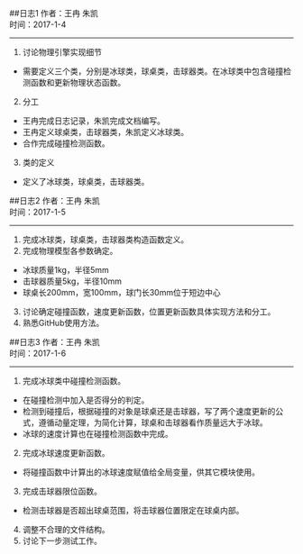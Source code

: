 ##日志1
作者：王冉 朱凯    
时间：2017-1-4
***
1. 讨论物理引擎实现细节    
 * 需要定义三个类，分别是冰球类，球桌类，击球器类。在冰球类中包含碰撞检测函数和更新物理状态函数。   
2. 分工
 * 王冉完成日志记录，朱凯完成文档编写。
 * 王冉定义球桌类，击球器类，朱凯定义冰球类。
 * 合作完成碰撞检测函数。
3. 类的定义
 * 定义了冰球类，球桌类，击球器类。
 
##日志2
作者：王冉 朱凯    
时间：2017-1-5
***
1. 完成冰球类，球桌类，击球器类构造函数定义。
2. 完成物理模型各参数确定。
 * 冰球质量1kg，半径5mm
 * 击球器质量5kg，半径10mm
 * 球桌长200mm，宽100mm，球门长30mm位于短边中心
3. 讨论确定碰撞函数，速度更新函数，位置更新函数具体实现方法和分工。
4. 熟悉GitHub使用方法。

##日志3
作者：王冉 朱凯    
时间：2017-1-6
***
1. 完成冰球类中碰撞检测函数。
 * 在碰撞检测中加入是否得分的判定。
 * 检测到碰撞后，根据碰撞的对象是球桌还是击球器，写了两个速度更新的公式，遵循动量定理，为简化计算，球桌和击球器看作质量远大于冰球。
 * 冰球的速度计算也在碰撞检测函数中完成。
2. 完成冰球速度更新函数。
 * 将碰撞函数中计算出的冰球速度赋值给全局变量，供其它模块使用。
3. 完成击球器限位函数。
 * 检测击球器是否超出球桌范围，将击球器位置限定在球桌内部。
4. 调整不合理的文件结构。
5. 讨论下一步测试工作。
